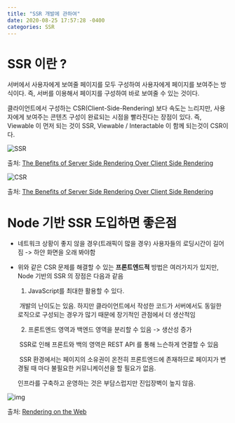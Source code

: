 ```yaml
---
title: "SSR 개발에 관하여"
date: 2020-08-25 17:57:28 -0400
categories: SSR
---
```


# SSR 이란 ?

서버에서 사용자에게 보여줄 페이지를 모두 구성하여 사용자에게 페이지를 보여주는 방식이다. 즉, 서버를 이용해서 페이지를 구성하여 바로 보여줄 수 있는 것이다. 



클라이언트에서 구성하는 CSR(Client-Side-Rendering) 보다 속도는 느리지만, 사용자에게 보여주는 콘텐츠 구성이 완료되는 시점을 빨라진다는 장점이 있다. 즉, Viewable 이 먼저 되는 것이 SSR, Viewable / Interactable 이 함께 되는것이 CSR이다. 

![SSR](https://d2.naver.com/content/images/2020/06/ssr.png)

출처: [The Benefits of Server Side Rendering Over Client Side Rendering](https://medium.com/walmartlabs/the-benefits-of-server-side-rendering-over-client-side-rendering-5d07ff2cefe8)



![CSR](https://d2.naver.com/content/images/2020/06/csr.png)

출처: [The Benefits of Server Side Rendering Over Client Side Rendering](https://medium.com/walmartlabs/the-benefits-of-server-side-rendering-over-client-side-rendering-5d07ff2cefe8)





# Node 기반 SSR 도입하면 좋은점

- 네트워크 상황이 좋지 않을 경우(트래픽이 많을 경우) 사용자들의 로딩시간이 길어짐 -> 하얀 화면을 오래 봐야함

- 위와 같은 CSR 문제를 해결할 수 있는  **프론트엔드적** 방법은 여러가지가 있지만, Node 기반의 SSR 의 장점은 다음과 같음

  1) JavaScript를 최대한 활용할 수 있다.

  ​	개발의 난이도는 있음. 하지만 클라이언트에서 작성한 코드가 서버에서도 동일한 로직으로 구성되는 경우가 많기 때문에 장기적인 관점에서 더 생산적임

  2) 프론트엔드 영역과 백엔드 영역을 분리할 수 있음 -> 생산성 증가

  ​	SSR로 인해 프론트와 백의 영역은 REST API 를 통해 느슨하게 연결할 수 있음

  ​	SSR 환경에서는 페이지의 소유권이 온전히 프론트엔드에 존재하므로 페이지가 변경될 때 마다 불필요한 커뮤니케이션을 할 필요가 없음. 

  인프라를 구축하고 운영하는 것은 부담스럽지만 진입장벽이 높지 않음.

  

![img](https://developers.google.com/web/updates/images/2019/02/rendering-on-the-web/infographic.png)

출처: [Rendering on the Web](https://developers.google.com/web/updates/2019/02/rendering-on-the-web)

